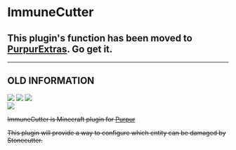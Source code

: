 # ImmuneCutter

## This plugin's function has been moved to [PurpurExtras](https://github.com/YouHaveTrouble/PurpurExtras). Go get it.

---

## OLD INFORMATION

<a href="https://purpur.pl3x.net/downloads"><img src="https://img.shields.io/badge/Require-Purpur%20%3E%3D%201.16.5-purple?style=for-the-badge"></a> <img src="https://img.shields.io/badge/Java-%3E=%2011-green?style=for-the-badge"> <img src="https://img.shields.io/github/license/teamYOMI/ImmuneCutter?style=for-the-badge">  
<a href="https://github.com/teamYOMI/ImmuneCutter/releases"><img src="https://img.shields.io/github/downloads/teamYOMI/ImmuneCutter/total?style=for-the-badge"></a>

~~ImmuneCutter is Minecraft plugin for [Purpur](https://purpur.pl3x.net/)~~  

~~This plugin will provide a way to configure which entity can be damaged by Stonecutter.~~
